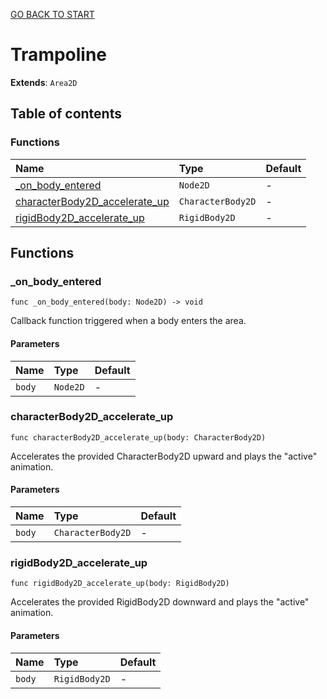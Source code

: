 [GO BACK TO START](https://github.com/USEkipa/gra-logiczna/blob/main/docs/index.md)
# Trampoline

**Extends**: `Area2D`

## Table of contents

### Functions

|Name|Type|Default|
|:-|:-|:-|
|[_on_body_entered](#_on_body_entered)|`Node2D`|-|
|[characterBody2D_accelerate_up](#characterbody2d_accelerate_up)|`CharacterBody2D`|-|
|[rigidBody2D_accelerate_up](#rigidbody2d_accelerate_up)|`RigidBody2D`|-|

## Functions

### _on_body_entered

```gdscript
func _on_body_entered(body: Node2D) -> void
```

Callback function triggered when a body enters the area.

#### Parameters

|Name|Type|Default|
|:-|:-|:-|
|`body`|`Node2D`|-|

### characterBody2D_accelerate_up

```gdscript
func characterBody2D_accelerate_up(body: CharacterBody2D)
```

Accelerates the provided CharacterBody2D upward and plays the "active" animation.

#### Parameters

|Name|Type|Default|
|:-|:-|:-|
|`body`|`CharacterBody2D`|-|

### rigidBody2D_accelerate_up

```gdscript
func rigidBody2D_accelerate_up(body: RigidBody2D)
```

Accelerates the provided RigidBody2D downward and plays the "active" animation.

#### Parameters

|Name|Type|Default|
|:-|:-|:-|
|`body`|`RigidBody2D`|-|


